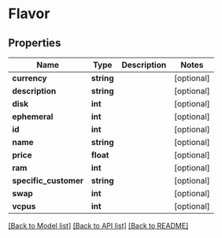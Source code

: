 # Flavor

## Properties
Name | Type | Description | Notes
------------ | ------------- | ------------- | -------------
**currency** | **string** |  | [optional] 
**description** | **string** |  | [optional] 
**disk** | **int** |  | [optional] 
**ephemeral** | **int** |  | [optional] 
**id** | **int** |  | [optional] 
**name** | **string** |  | [optional] 
**price** | **float** |  | [optional] 
**ram** | **int** |  | [optional] 
**specific_customer** | **string** |  | [optional] 
**swap** | **int** |  | [optional] 
**vcpus** | **int** |  | [optional] 

[[Back to Model list]](../README.md#documentation-for-models) [[Back to API list]](../README.md#documentation-for-api-endpoints) [[Back to README]](../README.md)


